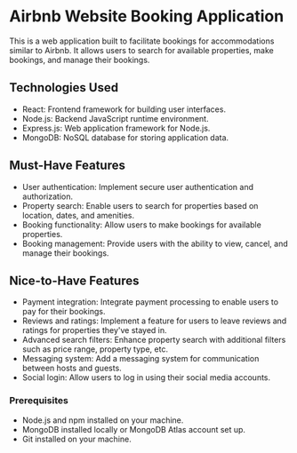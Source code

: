 # Airbnb Website Booking Application

This is a web application built to facilitate bookings for accommodations similar to Airbnb. It allows users to search for available properties, make bookings, and manage their bookings.


## Technologies Used

- React: Frontend framework for building user interfaces.
- Node.js: Backend JavaScript runtime environment.
- Express.js: Web application framework for Node.js.
- MongoDB: NoSQL database for storing application data.

## Must-Have Features

- User authentication: Implement secure user authentication and authorization.
- Property search: Enable users to search for properties based on location, dates, and amenities.
- Booking functionality: Allow users to make bookings for available properties.
- Booking management: Provide users with the ability to view, cancel, and manage their bookings.

## Nice-to-Have Features

- Payment integration: Integrate payment processing to enable users to pay for their bookings.
- Reviews and ratings: Implement a feature for users to leave reviews and ratings for properties they've stayed in.
- Advanced search filters: Enhance property search with additional filters such as price range, property type, etc.
- Messaging system: Add a messaging system for communication between hosts and guests.
- Social login: Allow users to log in using their social media accounts.

### Prerequisites

- Node.js and npm installed on your machine.
- MongoDB installed locally or MongoDB Atlas account set up.
- Git installed on your machine.